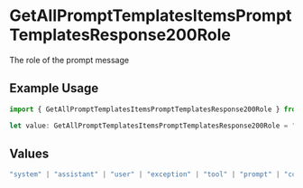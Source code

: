 # GetAllPromptTemplatesItemsPromptTemplatesResponse200Role

The role of the prompt message

## Example Usage

```typescript
import { GetAllPromptTemplatesItemsPromptTemplatesResponse200Role } from "@orq-ai/node/models/operations";

let value: GetAllPromptTemplatesItemsPromptTemplatesResponse200Role = "system";
```

## Values

```typescript
"system" | "assistant" | "user" | "exception" | "tool" | "prompt" | "correction" | "expected_output"
```